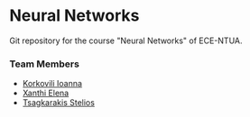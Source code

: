 # Neural Networks 

Git repository for the course "Neural Networks" of ECE-NTUA. 

### Team Members

- [Korkovili Ioanna]()
- [Xanthi Elena]()
- [Tsagkarakis Stelios](https://github.com/steliostss)

